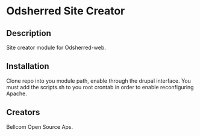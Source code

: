 Odsherred Site Creator
======================

Description
-----------
Site creator module for Odsherred-web.


Installation
------------
Clone repo into you module path, enable through the drupal interface.
You must add the scripts.sh to you root crontab in order to enable reconfiguring Apache.

Creators
--------
Bellcom Open Source Aps.
